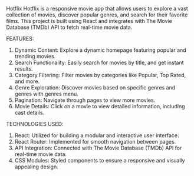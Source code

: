 
Hotflix
Hotflix is a responsive movie app that allows users to explore a vast collection of movies, discover popular genres, and search for their favorite films. This project is built using React and integrates with The Movie Database (TMDb) API to fetch real-time movie data.

FEATURES:
1. Dynamic Content: Explore a dynamic homepage featuring popular and trending movies.
2. Search Functionality: Easily search for movies by title, and get instant results.
3. Category Filtering: Filter movies by categories like Popular, Top Rated, and more.
4. Genre Exploration: Discover movies based on specific genres and genres with genres menu.
5. Pagination: Navigate through pages to view more movies.
6. Movie Details: Click on a movie to view detailed information, including cast details.



TECHNOLOGIES USED:
1. React: Utilized for building a modular and interactive user interface.
2. React Router: Implemented for smooth navigation between pages.
3. API Integration: Connected with The Movie Database (TMDb) API for real-time movie data.
4. CSS Modules: Styled components to ensure a responsive and visually appealing design.
